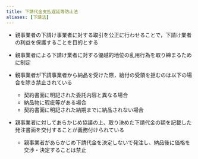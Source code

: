 ```yaml
---
title: 下請代金支払遅延等防止法
aliases: [下請法]
---
```


- 親事業者の下請け事業者に対する取引を公正に行わせることで，下請け業者の利益を保護することを目的とする
- 親事業者による下請け業者に対する優越的地位の乱用行為を取り締まるために制定

- 親事業者が下請事業者から納品を受けた際，給付の受領を拒むのは以下の場合を除き禁止されている
	- 契約書面に明記された委託内容と異なる場合
	- 納品物に瑕疵等がある場合
	- 契約書面に明記された納期までに納品されない場合

- 親事業者に対してあらかじめ協議の上、取り決めた下請代金の額を記載した発注書面を交付することが義務付けられている
	- 親事業者があらかじめ下請代金を決定しないで発注し、納品後に価格を交渉・決定することは禁止